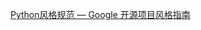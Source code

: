 [Python风格规范 — Google 开源项目风格指南](https://zh-google-styleguide.readthedocs.io/en/latest/google-python-styleguide/python_style_rules/)